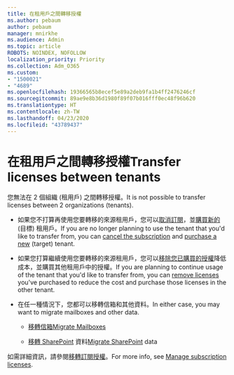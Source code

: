 ```yaml
---
title: 在租用戶之間轉移授權
ms.author: pebaum
author: pebaum
manager: mnirkhe
ms.audience: Admin
ms.topic: article
ROBOTS: NOINDEX, NOFOLLOW
localization_priority: Priority
ms.collection: Adm_O365
ms.custom:
- "1500021"
- "4689"
ms.openlocfilehash: 19366565b8ecef5e89a2deb9fa1b4ff2476246cf
ms.sourcegitcommit: 89ae9e8b36d1980f89f07b016fff0ec48f96b620
ms.translationtype: HT
ms.contentlocale: zh-TW
ms.lasthandoff: 04/23/2020
ms.locfileid: "43789437"
---
```

# <a name="transfer-licenses-between-tenants"></a><span data-ttu-id="f4c5d-102">在租用戶之間轉移授權</span><span class="sxs-lookup"><span data-stu-id="f4c5d-102">Transfer licenses between tenants</span></span>

<span data-ttu-id="f4c5d-103">您無法在 2 個組織 (租用戶) 之間轉移授權。</span><span class="sxs-lookup"><span data-stu-id="f4c5d-103">It is not possible to transfer licenses between 2 organizations (tenants).</span></span> 

- <span data-ttu-id="f4c5d-104">如果您不打算再使用您要轉移的來源租用戶，您可以[取消訂閱](https://admin.microsoft.com/Adminportal/Home?source=applauncher#/subscriptions)，並[購買新的](https://products.office.com/compare-all-microsoft-office-products-b?rtc=1&activetab=tab:primaryr2) (目標) 租用戶。</span><span class="sxs-lookup"><span data-stu-id="f4c5d-104">If you are no longer planning to use the tenant that you'd like to transfer from, you can [cancel the subscription](https://admin.microsoft.com/Adminportal/Home?source=applauncher#/subscriptions) and [purchase a new](https://products.office.com/compare-all-microsoft-office-products-b?rtc=1&activetab=tab:primaryr2) (target) tenant.</span></span>

- <span data-ttu-id="f4c5d-105">如果您打算繼續使用您要轉移的來源租用戶，您可以[移除您已購買的授權](https://docs.microsoft.com/microsoft-365/commerce/licenses/buy-licenses?view=o365-worldwide)降低成本，並購買其他租用戶中的授權。</span><span class="sxs-lookup"><span data-stu-id="f4c5d-105">If you are planning to continue usage of the tenant that you'd like to transfer from, you can [remove licenses](https://docs.microsoft.com/microsoft-365/commerce/licenses/buy-licenses?view=o365-worldwide) you've purchased to reduce the cost and purchase those licenses in the other tenant.</span></span>

- <span data-ttu-id="f4c5d-106">在任一種情況下，您都可以移轉信箱和其他資料。</span><span class="sxs-lookup"><span data-stu-id="f4c5d-106">In either case, you may want to migrate mailboxes and other data.</span></span>

    - [<span data-ttu-id="f4c5d-107">移轉信箱</span><span class="sxs-lookup"><span data-stu-id="f4c5d-107">Migrate Mailboxes</span></span>](https://docs.microsoft.com/Exchange/mailbox-migration/migrate-mailboxes-across-tenants)

    - <span data-ttu-id="f4c5d-108">[移轉 SharePoint](https://aka.ms/modernSpoAdminCenter/CloudContentMigrations) 資料</span><span class="sxs-lookup"><span data-stu-id="f4c5d-108">[Migrate SharePoint](https://aka.ms/modernSpoAdminCenter/CloudContentMigrations) data</span></span>

<span data-ttu-id="f4c5d-109">如需詳細資訊，請參閱[移轉訂閱授權](https://docs.microsoft.com/microsoft-365/commerce/licenses/buy-licenses?view=o365-worldwide)。</span><span class="sxs-lookup"><span data-stu-id="f4c5d-109">For more info, see [Manage subscription licenses](https://docs.microsoft.com/microsoft-365/commerce/licenses/buy-licenses?view=o365-worldwide).</span></span>
